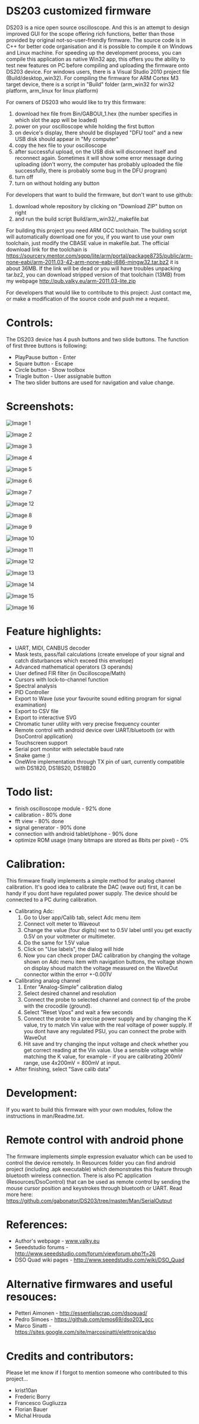 ﻿DS203 customized firmware
======================

DS203 is a nice open source oscilloscope. And this is an attempt to design improved GUI for the scope offering rich functions, better than those provided by original not-so-user-friendly firmware. The source code is in C++ for better code organisation and it is possible to compile it on Windows and Linux machine. For speeding up the development process, you can compile this application as native Win32 app, this offers you the ability to test new features on PC before compiling and uploading the firmware onto DS203 device. For windows users, there is a Visual Studio 2010 project file (Build/desktop_win32). For compiling the firmware for ARM Cortex M3 target device, there is a script in "Build" folder (arm_win32 for win32 platform, arm_linux for linux platform)

For owners of DS203 who would like to try this firmware:

1. download hex file from Bin/GABOUI_1.hex (the number specifies in which slot the app will be loaded)
2. power on your oscilloscope while holding the first button
3. on device's display, there should be displayed "DFU tool" and a new USB disk should appear in "My computer"
4. copy the hex file to your oscilloscope
5. after successful upload, on the USB disk will disconnect itself and reconnect again. Sometimes it will show some error message during uploading (don't worry, the computer has probably uploaded the file successfully, there is probably some bug in the DFU program) 
6. turn off
7. turn on without holding any button

For developers that want to build the firmware, but don't want to use github:

1. download whole repository by clicking on "Download ZIP" button on right
2. and run the build script Build/arm_win32/_makefile.bat

For building this project you need ARM GCC toolchain. The building script will automatically download one for you, if you want to use your own toolchain, just modify the CBASE value in makefile.bat. The official download link for the toolchain is https://sourcery.mentor.com/sgpp/lite/arm/portal/package8735/public/arm-none-eabi/arm-2011.03-42-arm-none-eabi-i686-mingw32.tar.bz2 it is about 36MB. If the link will be dead or you will have troubles unpacking tar.bz2, you can download stripped version of that toolchain (13MB) from my webpage http://pub.valky.eu/arm-2011.03-lite.zip

For developers that would like to contribute to this project:
Just contact me, or make a modification of the source code and push me a request.

Controls:
======================
The DS203 device has 4 push buttons and two slide buttons. The function of first three buttons is following:

- PlayPause button - Enter
- Square button - Escape
- Circle button - Show toolbox
- Triagle button - User assignable button
- The two slider buttons are used for navigation and value change.

Screenshots:
======================
![Image 1](Man/Screenshot/uart_decoder_1.png)

![Image 2](Man/Screenshot/midi.png)

![Image 3](Man/Screenshot/cursor.png)
           
![Image 4](Man/Screenshot/waveman_meas.png)

![Image 5](Man/Screenshot/spectrum.png)

![Image 6](Man/Screenshot/about.png)

![Image 7](Man/Screenshot/calibration.png)

![Image 12](Man/Screenshot/envelope.png)

![Image 8](Man/Screenshot/svgexport.png)

![Image 9](Man/Screenshot/wave_export_ac.png)

![Image 10](Man/Screenshot/tuner.png)

![Image 11](Man/Screenshot/android.jpg)

![Image 12](Man/Screenshot/pid1.png)

![Image 13](Man/Screenshot/pid3.png)

![Image 14](Man/Screenshot/snake.png)

![Image 15](Man/Screenshot/sincinterpolator.png)

![Image 16](Man/Screenshot/onewire.jpg)

Feature highlights:
======================

- UART, MIDI, CANBUS decoder
- Mask tests, pass/fail calculations (create envelope of your signal and catch disturbances which exceed this envelope)
- Advanced mathematical operators (3 operands)
- User defined FIR filter (in Oscilloscope/Math)
- Cursors with lock-to-channel function
- Spectral analysis
- PID Controller
- Export to Wave (use your favourite sound editing program for signal examination)
- Export to CSV file
- Export to interactive SVG
- Chromatic tuner utility with very precise frequency counter
- Remote control with android device over UART/bluetooth (or with DsoControl application)
- Touchscreen support
- Serial port monitor with selectable baud rate
- Snake game :)
- OneWire implementation through TX pin of uart, currently compatible with DS1820, DS18S20, DS18B20

Todo list:
======================
- finish oscilloscope module - 92% done
- calibration - 80% done
- fft view - 80% done
- signal generator - 90% done
- connection with android tablet/phone - 90% done
- optimize ROM usage (many bitmaps are stored as 8bits per pixel) - 0%

Calibration:
======================

This firmware finally implements a simple method for analog channel calibration.  It's good idea to calibrate the DAC (wave out) first, it can be handy if you dont have regulated power supply. The device should be connected to a PC during calibration.
 - Calibrating Adc: 
   1. Go to User app/Calib tab, select Adc menu item
   2. Connect volt meter to Waveout
   3. Change the value (four digits) next to 0.5V label until you get exactly 0.5V on your voltmeter or multimeter.
   4. Do the same for 1.5V value
   5. Click on "Use labels", the dialog will hide
   6. Now you can check proper DAC calibration by changing the voltage shown on Adc menu item with navigation buttons, the voltage shown on display shoud match the voltage measured on the WaveOut connector within the error +-0.001V
 - Calibrating analog channel
   1. Enter "Analog-Simple" calibration dialog
   2. Select desired channel and resolution
   3. Connect the probe to selected channel and connect tip of the probe with the crocodile (ground).
   4. Select "Reset Vpos" and wait a few seconds
   5. Connect the probe to a precise power supply and by changing the K value, try to match Vin value with the real voltage of power supply. If you dont have any regulated PSU, you can connect the probe with WaveOut 
   6. Hit save and try changing the input voltage and check whether you get correct reading at the Vin value. Use a sensible voltage while matching the K value, for example - if you are calibrating 200mV range, use 4x200mV = 800mV at input.
 - After finishing, select "Save calib data"


Development:
======================

If you want to build this firmware with your own modules, follow the instructions in man/Readme.txt.


Remote control with android phone
======================

The firmware implements simple expression evaluator which can be used to control the device remotely. In Resources folder you can find android project (including .apk executable) which demonstrates this feature through bluetooth wireless connection. There is also PC application (Resources/DsoControl) that can be used as remote control by sending the mouse cursor position and keystrokes through bluetooth or UART.
Read more here: https://github.com/gabonator/DS203/tree/master/Man/SerialOutput


References:
======================

- Author's webpage - www.valky.eu
- Seeedstudio forums - http://www.seeedstudio.com/forum/viewforum.php?f=26
- DSO Quad wiki pages - http://www.seeedstudio.com/wiki/DSO_Quad

Alternative firmwares and useful resouces:
======================

 - Petteri Aimonen - http://essentialscrap.com/dsoquad/
 - Pedro Simoes - https://github.com/pmos69/dso203_gcc
 - Marco Sinatti - https://sites.google.com/site/marcosinatti/elettronica/dso

Credits and contributors:
======================
Please let me know if I forgot to mention someone who contributed to this project... 

 - krist10an
 - Frederic Borry
 - Francesco Gugliuzza
 - Florian Bauer
 - Michal Hrouda

 